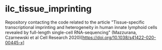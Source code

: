 # ilc_tissue_imprinting
Repository contacting the code related to the article "Tissue-specific transcriptional imprinting and heterogeneity in human innate lymphoid cells revealed by full-length single-cell RNA-sequencing" (Mazzurana, Czarnewski et al Cell Research 2020)[https://doi.org/10.1038/s41422-020-00445-x]
